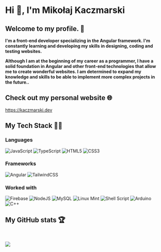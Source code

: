 # Hi 👋, I'm Mikołaj Kaczmarski

## Welcome to my profile. 🤝
**I'm a front-end developer specializing in the Angular framework. I'm constantly learning and developing my skills in designing, coding and testing websites.**


**Although I am at the beginning of my career as a programmer, I have a solid foundation in Angular and other front-end technologies that allow me to create wonderful websites. I am determined to expand my knowledge and skills to be able to implement more complex projects in the future..**


## Check out my personal website 🌐
https://kaczmarski.dev

## My Tech Stack 👨‍💻
### Languages
![JavaScript](https://img.shields.io/badge/javascript-%23323330.svg?style=for-the-badge&logo=javascript&logoColor=%23F7DF1E)
![TypeScript](https://img.shields.io/badge/typescript-%23007ACC.svg?style=for-the-badge&logo=typescript&logoColor=white)
![HTML5](https://img.shields.io/badge/html5-%23E34F26.svg?style=for-the-badge&logo=html5&logoColor=white)
![CSS3](https://img.shields.io/badge/css3-%231572B6.svg?style=for-the-badge&logo=css3&logoColor=white)
### Frameworks
![Angular](https://img.shields.io/badge/angular-%23DD0031.svg?style=for-the-badge&logo=angular&logoColor=white)
![TailwindCSS](https://img.shields.io/badge/tailwindcss-%2338B2AC.svg?style=for-the-badge&logo=tailwind-css&logoColor=white)

### Worked with
![Firebase](https://img.shields.io/badge/Firebase-039BE5?style=for-the-badge&logo=Firebase&logoColor=white)
![NodeJS](https://img.shields.io/badge/node.js-6DA55F?style=for-the-badge&logo=node.js&logoColor=white)
![MySQL](https://img.shields.io/badge/mysql-%2300f.svg?style=for-the-badge&logo=mysql&logoColor=white)
![Linux Mint](https://img.shields.io/badge/Linux%20Mint-87CF3E?style=for-the-badge&logo=Linux%20Mint&logoColor=white)
![Shell Script](https://img.shields.io/badge/shell_script-%23121011.svg?style=for-the-badge&logo=gnu-bash&logoColor=white)
![Arduino](https://img.shields.io/badge/-Arduino-00979D?style=for-the-badge&logo=Arduino&logoColor=white)
![C++](https://img.shields.io/badge/c++-%2300599C.svg?style=for-the-badge&logo=c%2B%2B&logoColor=white)

## My GitHub stats 🏆
<!--[](https://github-readme-stats.vercel.app/api?username=Mkaczmarski07&theme=dark&hide_border=false&include_all_commits=true&count_private=true)--><br/>
![](https://github-readme-streak-stats.herokuapp.com/?user=Mkaczmarski07&theme=dark&hide_border=false)<br/>
<!--[](https://github-readme-stats.vercel.app/api/top-langs/?username=Mkaczmarski07&theme=dark&hide_border=false&include_all_commits=true&count_private=true&layout=compact)-->
